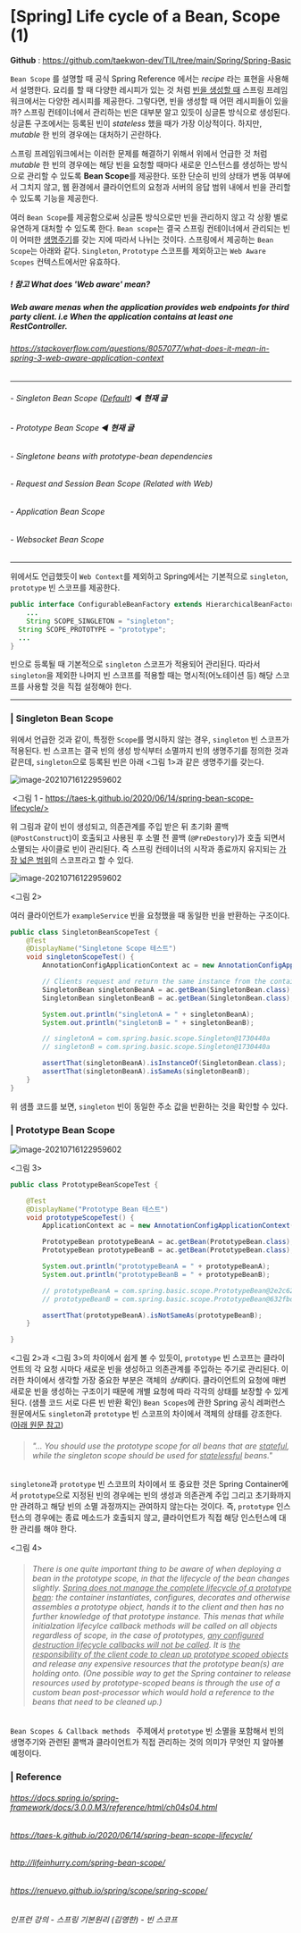 # [Spring] Life cycle of a Bean, Scope (1)

**Github** :  https://github.com/taekwon-dev/TIL/tree/main/Spring/Spring-Basic

`Bean Scope` 를 설명할 때 공식 Spring Reference 에서는 *recipe* 라는 표현을 사용해서 설명한다. 요리를 할 때 다양한 레시피가 있는 것 처럼 <u>빈을 생성할 때</u> 스프링 프레임워크에서는 다양한 레시피를 제공한다. 그렇다면, 빈을 생성할 때 어떤 레시피들이 있을까? 스프링 컨테이너에서 관리하는 빈은 대부분 알고 있듯이 싱글톤 방식으로 생성된다. 싱글톤 구조에서는 등록된 빈이 *stateless* 했을 때가 가장 이상적이다. 하지만, *mutable* 한 빈의 경우에는 대처하기 곤란하다. 

스프링 프레임워크에서는 이러한 문제를 해결하기 위해서 위에서 언급한 것 처럼 *mutable* 한 빈의 경우에는 해당 빈을 요청할 때마다 새로운 인스턴스를 생성하는 방식으로 관리할 수 있도록 **Bean Scope**를 제공한다. 또한 단순히 빈의 상태가 변동 여부에서 그치지 않고, 웹 환경에서 클라이언트의 요청과 서버의 응답 범위 내에서 빈을 관리할 수 있도록 기능을 제공한다. 

여러 `Bean Scope`를 제공함으로써 싱글톤 방식으로만 빈을 관리하지 않고 각 상황 별로 유연하게 대처할 수 있도록 한다. `Bean scope`는 결국 스프링 컨테이너에서 관리되는 빈이 어떠한 <u>생명주기</u>를 갖는 지에 따라서 나뉘는 것이다. 스프링에서 제공하는 `Bean Scope`는 아래와 같다. `Singleton`, `Prototype` 스코프를 제외하고는 `Web Aware Scopes` 컨텍스트에서만 유효하다. 

##### ! 참고 What does 'Web aware' mean?

##### Web aware menas when the application provides web endpoints for third party client. i.e When the application contains at least one RestController.

###### https://stackoverflow.com/questions/8057077/what-does-it-mean-in-spring-3-web-aware-application-context

___

###### - Singleton Bean Scope (<u>Default</u>) ◀︎ **현재 글**

###### - Prototype Bean Scope ◀︎ **현재 글**

###### - Singletone beans with prototype-bean dependencies 

###### - Request and Session Bean Scope (Related with Web)

###### - Application Bean Scope 

###### - Websocket Bean Scope 

____

위에서도 언급했듯이 `Web Context`를 제외하고 Spring에서는 기본적으로 `singleton`, `prototype` 빈 스코프를 제공한다. 

```java
public interface ConfigurableBeanFactory extends HierarchicalBeanFactory, SingletonBeanRegistry {
	...
	String SCOPE_SINGLETON = "singleton";
  String SCOPE_PROTOTYPE = "prototype";
  ...
}
```

빈으로 등록될 때 기본적으로 `singleton` 스코프가 적용되어 관리된다. 따라서 `singleton`을 제외한 나머지 빈 스코프를 적용할 때는 명시적(어노테이션 등) 해당 스코프를 사용할 것을 직접 설정해야 한다. 

___

### | Singleton Bean Scope

위에서 언급한 것과 같이, 특정한 `Scope`를 명시하지 않는 경우, `singleton` 빈 스코프가 적용된다. 빈 스코프는 결국 빈의 생성 방식부터 소멸까지 빈의 생명주기를 정의한 것과 같은데, `singleton`으로 등록된 빈은 아래 <그림 1>과 같은 생명주기를 갖는다. 

![image-20210716122959602](./imgs/spring-baic-bean-scopes1.png)

​					   <그림 1 - https://taes-k.github.io/2020/06/14/spring-bean-scope-lifecycle/> 

위 그림과 같이 빈이 생성되고, 의존관계를 주입 받은 뒤 초기화 콜백 (`@PostConstruct`)이 호출되고 사용된 후 소멸 전 콜백 (`@PreDestory`)가 호출 되면서 소멸되는 사이클로 빈이 관리된다. 즉 스프링 컨테이너의 시작과 종료까지 유지되는 <u>가장 넓은 범위</u>의 스코프라고 할 수 있다.

![image-20210716122959602](./imgs/spring-baic-bean-scopes2.png)

<그림 2> 

여러 클라이언트가 `exampleService` 빈을 요청했을 때 동일한 빈을 반환하는 구조이다. 

```java
public class SingletonBeanScopeTest {
    @Test
    @DisplayName("Singletone Scope 테스트")
    void singletonScopeTest() {
        AnnotationConfigApplicationContext ac = new AnnotationConfigApplicationContext(AppConfig.class);

        // Clients request and return the same instance from the container.
        SingletonBean singletonBeanA = ac.getBean(SingletonBean.class);
        SingletonBean singletonBeanB = ac.getBean(SingletonBean.class);

        System.out.println("singletonA = " + singletonBeanA);
        System.out.println("singletonB = " + singletonBeanB);

        // singletonA = com.spring.basic.scope.Singleton@1730440a
        // singletonB = com.spring.basic.scope.Singleton@1730440a

        assertThat(singletonBeanA).isInstanceOf(SingletonBean.class);
        assertThat(singletonBeanA).isSameAs(singletonBeanB);
    }
}

```

위 샘플 코드를 보면, `singleton` 빈이 동일한 주소 값을 반환하는 것을 확인할 수 있다. 

### | Prototype Bean Scope 

![image-20210716122959602](./imgs/spring-baic-bean-scopes3.png)

<그림 3> 

```java
public class PrototypeBeanScopeTest {

    @Test
    @DisplayName("Prototype Bean 테스트")
    void prototypeScopeTest() {
        ApplicationContext ac = new AnnotationConfigApplicationContext(AppConfig.class);

        PrototypeBean prototypeBeanA = ac.getBean(PrototypeBean.class);
        PrototypeBean prototypeBeanB = ac.getBean(PrototypeBean.class);

        System.out.println("prototypeBeanA = " + prototypeBeanA);
        System.out.println("prototypeBeanB = " + prototypeBeanB);

        // prototypeBeanA = com.spring.basic.scope.PrototypeBean@2e2c6284
        // prototypeBeanB = com.spring.basic.scope.PrototypeBean@632fbd78

        assertThat(prototypeBeanA).isNotSameAs(prototypeBeanB);
    }

}
```

<그림 2>과 <그림 3>의 차이에서 쉽게 볼 수 있듯이, `prototype` 빈 스코프는 클라이언트의 각 요청 시마다 새로운 빈을 생성하고 의존관계를 주입하는 주기로 관리된다. 이러한 차이에서 생각할 가장 중요한 부분은 객체의 *상태*이다. 클라이언트의 요청에 매번 새로운 빈을 생성하는 구조이기 때문에 개별 요청에 따라 각각의 상태를 보장할 수 있게 된다. (샘플 코드 서로 다른 빈 반환 확인) `Bean Scopes`에 관한 Spring 공식 레퍼런스 원문에서도 `singleton`과 `prototype` 빈 스코프의 차이에서 객체의 상태를 강조한다. (<u>아래 원문 참고</u>) 

> ###### "... You should use the prototype scope for all beans that are <u>stateful</u>, while the singleton scope should be used for <u>statelessful</u> beans."

`singletone`과 `prototype` 빈 스코프의 차이에서 또 중요한 것은 Spring Container에서 `prototype`으로 지정된 빈의 경우에는 빈의 생성과 의존관계 주입 그리고 초기화까지만 관려하고 해당 빈의 소멸 과정까지는 관여하지 않는다는 것이다. 즉,  `prototype` 인스턴스의 경우에는 종료 메소드가 호출되지 않고, 클라이언트가 직접 해당 인스턴스에 대한 관리를 해야 한다. 

<그림 4>

> ###### There is one quite important thing to be aware of when deploying a bean in the prototype scope, in that the lifecycle of the bean changes slightly. <u>Spring does not manage the complete lifecycle of a prototype bean</u>: the container instantiates, configures, decorates and otherwise assembles a prototype object, hands it to the client and then has no further knowledge of that prototype instance. This menas that while *initialzation* lifecylce callback methods will be called on all objects regardless of scope, in the case of prototypes, <u>any configured *destruction* lifecycle callbacks will *not* be called</u>. It is <u>the responsibility of the client code to clean up prototype scoped objects</u> and release any expensive resources that the prototype bean(s) are holding onto. (One possible way to get the Spring container to release resources used by prototype-scoped beans is through the use of a custom bean post-processor which would hold a reference to the beans that need to be cleaned up.)

 `Bean Scopes & Callback methods ` 주제에서 `prototype` 빈 소멸을 포함해서 빈의 생명주기와 관련된 콜백과 클라이언트가 직접 관리하는 것의 의미가 무엇인 지 알아볼 예정이다.



### | Reference 

###### https://docs.spring.io/spring-framework/docs/3.0.0.M3/reference/html/ch04s04.html

###### https://taes-k.github.io/2020/06/14/spring-bean-scope-lifecycle/ 

###### http://lifeinhurry.com/spring-bean-scope/

###### https://renuevo.github.io/spring/scope/spring-scope/

###### 인프런 강의 - 스프링 기본원리 (김영한) - 빈 스코프

